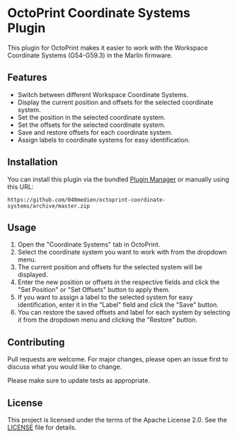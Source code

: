 # OctoPrint Coordinate Systems Plugin

This plugin for OctoPrint makes it easier to work with the Workspace Coordinate Systems (G54-G59.3) in the Marlin firmware.

## Features

- Switch between different Workspace Coordinate Systems.
- Display the current position and offsets for the selected coordinate system.
- Set the position in the selected coordinate system.
- Set the offsets for the selected coordinate system.
- Save and restore offsets for each coordinate system.
- Assign labels to coordinate systems for easy identification.

## Installation

You can install this plugin via the bundled [Plugin Manager](https://docs.octoprint.org/en/master/bundledplugins/pluginmanager.html)
or manually using this URL:

    https://github.com/040medien/octoprint-coordinate-systems/archive/master.zip

## Usage

1. Open the "Coordinate Systems" tab in OctoPrint.
2. Select the coordinate system you want to work with from the dropdown menu.
3. The current position and offsets for the selected system will be displayed.
4. Enter the new position or offsets in the respective fields and click the "Set Position" or "Set Offsets" button to apply them.
5. If you want to assign a label to the selected system for easy identification, enter it in the "Label" field and click the "Save" button.
6. You can restore the saved offsets and label for each system by selecting it from the dropdown menu and clicking the "Restore" button.

## Contributing

Pull requests are welcome. For major changes, please open an issue first to discuss what you would like to change.

Please make sure to update tests as appropriate.

## License

This project is licensed under the terms of the Apache License 2.0. See the [LICENSE](LICENSE) file for details.
